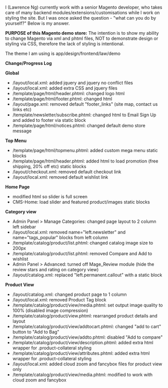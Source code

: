 
<p>I (Lawrence Ng) currently work with a senior Magento developer, who takes care of many backend modules/extensions/customisations while I work on styling the site.
But I was once asked the question - "what can you do by yourself?" Below is my answer.</p>

<p><strong>PURPOSE of this Magento demo store:</strong>
The intention is to show my ability to change Magento via xml and phtml files, NOT to demonstrate design or styling via CSS, 
therefore the lack of styling is intentional.</p>

<p>The theme I am using is app/design/frontend/law/demo</p>

<p><strong>Change/Progress Log</strong></p>

<strong>Global</strong>
<ul>
<li>/layout/local.xml: added jquery and jquery no conflict files</li>
<li>/layout/local.xml: added extra CSS and jquery files</li>
<li>/template/page/html/header.phtml: changed logo html</li>
<li>/template/page/html/footer.phtml: changed html</li>
<li>/layout/page.xml: removed  default "footer_links" (site map, contact us links etc)</li>
<li>/template/newsletter/subscribe.phtml: changed html to Email Sign Up and added to footer via static block</li>
<li>/template/page/html/notices.phtml: changed default demo store message</li>
</ul>

<strong>Top Menu</strong>
<ul>
<li>/template/page/html/topmenu.phtml: added custom mega menu static blocks</li>
<li>/template/page/html/header.phtml: added html to load promotion (free shipping, 20% off etc) static blocks</li>
<li>/layout/checkout.xml: removed default checkout link</li>
<li>/layout/local.xml: removed default wishlist link</li>
</ul>

<strong>Home Page</strong>
<ul>
<li>modified html so slider is full screen</li>
<li>CMS-Home: load slider and featured product/images static blocks</li>
</ul>

<strong>Category view</strong>
<ul>
<li>Admin Panel > Manage Categories: changed page layout to 2 column left sidebar</li>
<li>/layout/local.xml: removed name="left.newsletter" and name="tags_popular" blocks from left column</li>
<li>/template/catalog/product/list.phtml: changed catalog image size to 200px</li>
<li>/template/catalog/product/list.phtml: removed Compare and Add to wishlist</li>
<li>Admin Panel > Advanced: turned off Mage_Review module (hide the review stars and rating on category view)</li>
<li>/layout/catalog.xml: replaced "left.permanent.callout" with a static block</li>
</ul>

<strong>Product View</strong>
<ul>
<li>/layout/catalog.xml: changed product page to 1 column</li>
<li>/layout/local.xml: removed Product Tag block</li>
<li>/template/catalog/product/view/media.phtml: set output image quality to 100% (disabled image compression)</li>
<li>/template/catalog/product/view.phtml: rearranged product details and layout</li>
<li>/template/catalog/product/view/addtocart.phtml: changed "add to cart" button to "Add to Bag"</li>
<li>/template/catalog/product/view/addto.phtml: disabled "Add to compare"</li>
<li>/template/catalog/product/view/description.phtml: added extra html wrapper for .product-collateral styling</li>
<li>/template/catalog/product/view/attributes.phtml: added extra html wrapper for .product-collateral styling</li>
<li>/layout/local.xml: added cloud zoom and fancybox files for product view only</li>
<li>/template/catalog/product/view/media.phtml: modified to work with cloud zoom and fancybox</li>
</ul>